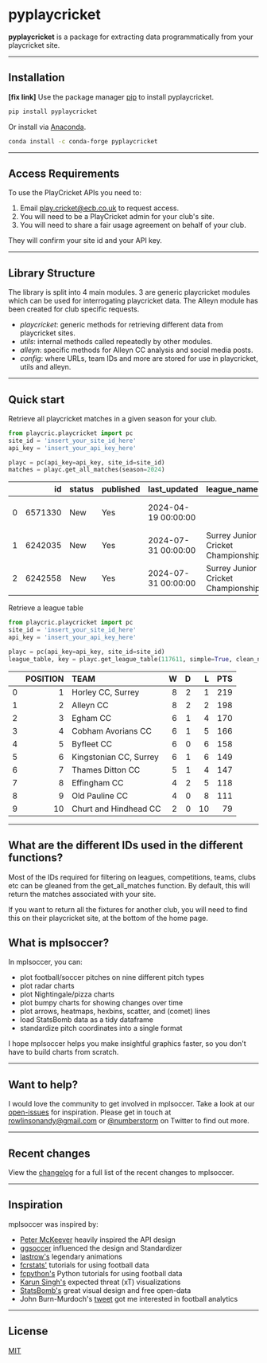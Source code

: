 # pyplaycricket
**pyplaycricket** is a package for extracting data programmatically from your playcricket site.

---

## Installation
**[fix link]**
Use the package manager [pip](https://pip.pypa.io/en/stable/) to install pyplaycricket.

```bash
pip install pyplaycricket
```

Or install via [Anaconda](https://docs.anaconda.com/free/anaconda/install/index.html).

```bash
conda install -c conda-forge pyplaycricket
```

---

## Access Requirements

To use the PlayCricket APIs you need to:
1. Email [play.cricket@ecb.co.uk](mailto:play.cricket@ecb.co.uk) to request access.
2. You will need to be a PlayCricket admin for your club's site.
3. You will need to share a fair usage agreement on behalf of your club.

They will confirm your site id and your API key.

---

## Library Structure

The library is split into 4 main modules. 3 are generic playcricket modules which can be used for interrogating playcricket data. The Alleyn module has been created for club specific requests.

- _playcricket_: generic methods for retrieving different data from playcricket sites.
- _utils_: internal methods called repeatedly by other modules.
- _alleyn_: specific methods for Alleyn CC analysis and social media posts.
- _config_: where URLs, team IDs and more are stored for use in playcricket, utils and alleyn.

---

## Quick start

Retrieve all playcricket matches in a given season for your club.

```python
from playcric.playcricket import pc
site_id = 'insert_your_site_id_here'
api_key = 'insert_your_api_key_here'

playc = pc(api_key=api_key, site_id=site_id)
matches = playc.get_all_matches(season=2024)
```

|    |      id | status   | published   | last_updated        | league_name                        | league_id   | competition_name      | competition_id   | competition_type   | match_type    | game_type   |   season | match_date          | match_time   | ground_name            |   ground_id |   ground_latitude |   ground_longitude | home_club_name     | home_team_name   |   home_team_id |   home_club_id | away_club_name   | away_team_name   |   away_team_id |   away_club_id | umpire_1_name   | umpire_1_id   | umpire_2_name   | umpire_2_id   | umpire_3_name   | umpire_3_id   | referee_name   | referee_id   | scorer_1_name   | scorer_1_id   | scorer_2_name   | scorer_2_id   |
|---:|--------:|:---------|:------------|:--------------------|:-----------------------------------|:------------|:----------------------|:-----------------|:-------------------|:--------------|:------------|---------:|:--------------------|:-------------|:-----------------------|------------:|------------------:|-------------------:|:-------------------|:-----------------|---------------:|---------------:|:-----------------|:-----------------|---------------:|---------------:|:----------------|:--------------|:----------------|:--------------|:----------------|:--------------|:---------------|:-------------|:----------------|:--------------|:----------------|:--------------|
|  0 | 6571330 | New      | Yes         | 2024-04-19 00:00:00 |                                    |             |                       |                  | Friendly           | Limited Overs | Standard    |     2024 | 2024-04-27 00:00:00 | 10:00        | Edward Alleyn Club     |        9352 |           51.4491 |         -0.0915547 | Alleyn CC          | Friendly XI      |         320697 |            672 | Alleyn CC        | Burbage Badgers  |         268144 |            672 |                 |               |                 |               |                 |               |                |              |                 |               |                 |               |
|  1 | 6242035 | New      | Yes         | 2024-07-31 00:00:00 | Surrey Junior Cricket Championship | 10881       | U11 Surrey County Cup | 63219            | Cup                | Limited Overs | Standard    |     2024 | 2024-05-05 00:00:00 | 09:00        | Battersea Park         |       56639 |           51.4802 |         -0.155702  | Spencer CC, Surrey | BU11 Tier1A      |         256417 |           5853 | Alleyn CC        | Under 11         |          90654 |            672 |                 |               |                 |               |                 |               |                |              |                 |               |                 |               |
|  2 | 6242558 | New      | Yes         | 2024-07-31 00:00:00 | Surrey Junior Cricket Championship | 10881       | U14 Surrey County Cup | 63217            | Cup                | Limited Overs | Standard    |     2024 | 2024-05-05 00:00:00 | 09:30        | Morden Park Main Pitch |       57159 |           51.3888 |         -0.210369  | AJ Cricket Academy | Under 14         |         257934 |          14870 | Alleyn CC        | Under 14         |          59853 |            672 |                 |               |                 |               |                 |               |                |              |                 |               |                 |               |

Retrieve a league table
```python
from playcric.playcricket import pc
site_id = 'insert_your_site_id_here'
api_key = 'insert_your_api_key_here'

playc = pc(api_key=api_key, site_id=site_id)
league_table, key = playc.get_league_table(117611, simple=True, clean_names=False)
```
|    |   POSITION | TEAM                   |   W |   D |   L |   PTS |
|---:|-----------:|:-----------------------|----:|----:|----:|------:|
|  0 |          1 | Horley CC, Surrey      |   8 |   2 |   1 |   219 |
|  1 |          2 | Alleyn CC              |   8 |   2 |   2 |   198 |
|  2 |          3 | Egham CC               |   6 |   1 |   4 |   170 |
|  3 |          4 | Cobham Avorians CC     |   6 |   1 |   5 |   166 |
|  4 |          5 | Byfleet CC             |   6 |   0 |   6 |   158 |
|  5 |          6 | Kingstonian CC, Surrey |   6 |   1 |   6 |   149 |
|  6 |          7 | Thames Ditton CC       |   5 |   1 |   4 |   147 |
|  7 |          8 | Effingham CC           |   4 |   2 |   5 |   118 |
|  8 |          9 | Old Pauline CC         |   4 |   0 |   8 |   111 |
|  9 |         10 | Churt and Hindhead CC  |   2 |   0 |  10 |    79 |

---

## What are the different IDs used in the different functions?
Most of the IDs required for filtering on leagues, competitions, teams, clubs etc can be gleaned from the get_all_matches function. By default, this will return the matches associated with your site.

If you want to return all the fixtures for another club, you will need to find this on their playcricket site, at the bottom of the home page.

## What is mplsoccer?
In mplsoccer, you can:

- plot football/soccer pitches on nine different pitch types
- plot radar charts
- plot Nightingale/pizza charts
- plot bumpy charts for showing changes over time
- plot arrows, heatmaps, hexbins, scatter, and (comet) lines
- load StatsBomb data as a tidy dataframe
- standardize pitch coordinates into a single format

I hope mplsoccer helps you make insightful graphics faster,
so you don't have to build charts from scratch.

---

## Want to help?
I would love the community to get involved in mplsoccer.
Take a look at our [open-issues](https://github.com/andrewRowlinson/mplsoccer/issues) 
for inspiration.
Please get in touch at rowlinsonandy@gmail.com or 
[@numberstorm](https://twitter.com/numberstorm) on Twitter to find out more.

---

## Recent changes

View the [changelog](https://github.com/andrewRowlinson/mplsoccer/blob/master/CHANGELOG.md) 
for a full list of the recent changes to mplsoccer.

---

## Inspiration

mplsoccer was inspired by:
- [Peter McKeever](https://petermckeever.com/) heavily inspired the API design
- [ggsoccer](https://github.com/Torvaney/ggsoccer) influenced the design and Standardizer
- [lastrow's](https://twitter.com/lastrowview) legendary animations
- [fcrstats'](https://twitter.com/FC_rstats) tutorials for using football data
- [fcpython's](https://fcpython.com/) Python tutorials for using football data
- [Karun Singh's](https://twitter.com/karun1710) expected threat (xT) visualizations
- [StatsBomb's](https://statsbomb.com/) great visual design and free open-data
- John Burn-Murdoch's [tweet](https://twitter.com/jburnmurdoch/status/1057907312030085120) got me 
interested in football analytics

---

## License

[MIT](https://choosealicense.com/licenses/mit)